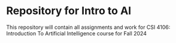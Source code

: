 # Repository for Intro to AI

This repository will contain all assignments and work for CSI 4106: Introduction To Artificial Intelligence course for Fall 2024